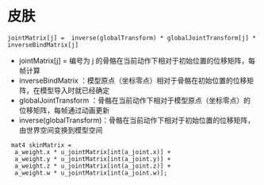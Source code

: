 # 皮肤


```
jointMatrix[j] =  inverse(globalTransform) * globalJointTransform[j] * inverseBindMatrix[j]
```

* jointMatrix[j] = 编号为 j 的骨骼在当前动作下相对于初始位置的位移矩阵，每帧计算
* inverseBindMatrix ：模型原点（坐标零点）相对于骨骼在初始位置的位移矩阵，在模型导入时就已经确定
* globalJointTransform ：骨骼在当前动作下相对于模型原点（坐标零点）的位移矩阵，每帧通过动画更新
* inverse(globalTransform)：骨骼在当前动作下相对于初始位置的位移矩阵，由世界空间变换到模型空间

```
 mat4 skinMatrix = 
  a_weight.x * u_jointMatrix[int(a_joint.x)] +
  a_weight.y * u_jointMatrix[int(a_joint.y)] +
  a_weight.z * u_jointMatrix[int(a_joint.z)] +
  a_weight.w * u_jointMatrix[int(a_joint.w)];
```
